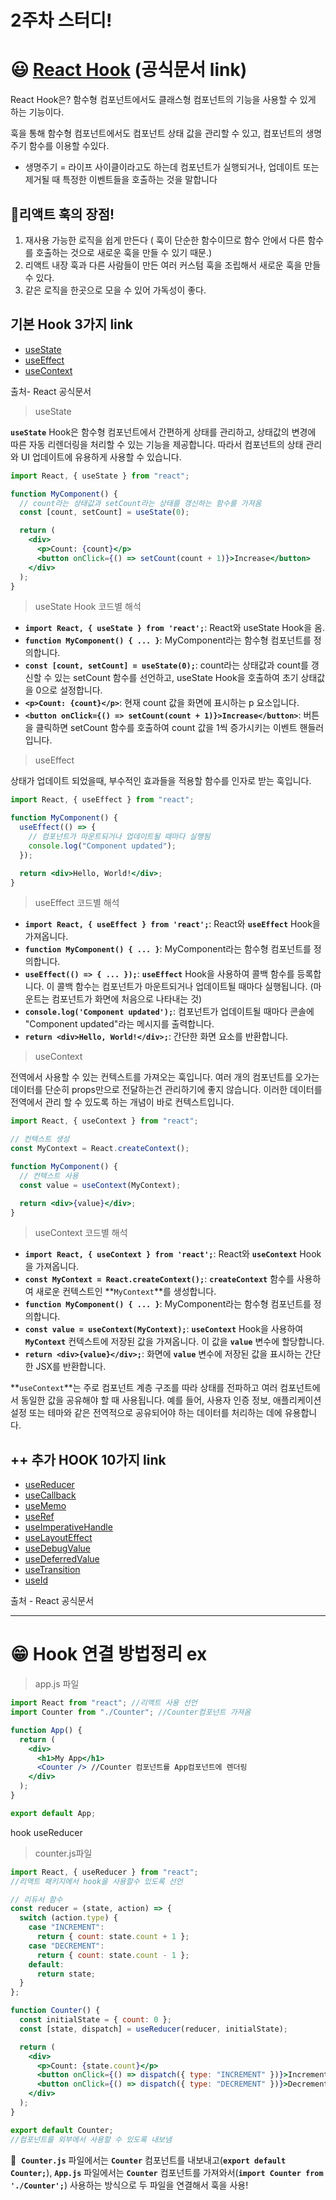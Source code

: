 # 2주차 스터디!

# 😃 [React Hook](https://ko.legacy.reactjs.org/docs/hooks-intro.html) (공식문서 link)

React Hook은? 함수형 컴포넌트에서도 클래스형 컴포넌트의 기능을 사용할 수 있게 하는 기능이다.

훅을 통해 함수형 컴포넌트에서도 컴포넌트 상태 값을 관리할 수 있고, 컴포넌트의 생명주기 함수를 이용할 수있다.

- 생명주기 = 라이프 사이클이라고도 하는데 컴포넌트가 실행되거나, 업데이트 또는 제거될 때 특정한 이벤트들을 호출하는 것을 말합니다

## 💫리액트 훅의 장점!

1. 재사용 가능한 로직을 쉽게 만든다 ( 훅이 단순한 함수이므로 함수 안에서 다른 함수를 호출하는 것으로 새로운 훅을 만들 수 있기 때문.)
2. 리액트 내장 훅과 다른 사람들이 만든 여러 커스텀 훅을 조립해서 새로운 훅을 만들 수 있다.
3. 같은 로직을 한곳으로 모을 수 있어 가독성이 좋다.

## 기본 Hook 3가지 link

- [useState](https://ko.legacy.reactjs.org/docs/hooks-reference.html#usestate)
- [useEffect](https://ko.legacy.reactjs.org/docs/hooks-reference.html#useeffect)
- [useContext](https://ko.legacy.reactjs.org/docs/hooks-reference.html#usecontext)

출처- React 공식문서

> useState

**`useState`** Hook은 함수형 컴포넌트에서 간편하게 상태를 관리하고, 상태값의 변경에 따른 자동 리렌더링을 처리할 수 있는 기능을 제공합니다. 따라서 컴포넌트의 상태 관리와 UI 업데이트에 유용하게 사용할 수 있습니다.

```jsx
import React, { useState } from "react";

function MyComponent() {
  // count라는 상태값과 setCount라는 상태를 갱신하는 함수를 가져옴
  const [count, setCount] = useState(0);

  return (
    <div>
      <p>Count: {count}</p>
      <button onClick={() => setCount(count + 1)}>Increase</button>
    </div>
  );
}
```

> useState Hook 코드별 해석

- **`import React, { useState } from 'react';`**: React와 useState Hook을 옴.
- **`function MyComponent() { ... }`**: MyComponent라는 함수형 컴포넌트를 정의합니다.
- **`const [count, setCount] = useState(0);`**: count라는 상태값과 count를 갱신할 수 있는 setCount 함수를 선언하고, useState Hook을 호출하여 초기 상태값을 0으로 설정합니다.
- **`<p>Count: {count}</p>`**: 현재 count 값을 화면에 표시하는 p 요소입니다.
- **`<button onClick={() => setCount(count + 1)}>Increase</button>`**: 버튼을 클릭하면 setCount 함수를 호출하여 count 값을 1씩 증가시키는 이벤트 핸들러입니다.

> useEffect

상태가 업데이트 되었을때, 부수적인 효과들을 적용할 함수를 인자로 받는 훅입니다.

```jsx
import React, { useEffect } from "react";

function MyComponent() {
  useEffect(() => {
    // 컴포넌트가 마운트되거나 업데이트될 때마다 실행됨
    console.log("Component updated");
  });

  return <div>Hello, World!</div>;
}
```

> useEffect 코드별 해석

- **`import React, { useEffect } from 'react';`**: React와 **`useEffect`** Hook을 가져옵니다.
- **`function MyComponent() { ... }`**: MyComponent라는 함수형 컴포넌트를 정의합니다.
- **`useEffect(() => { ... });`**: **`useEffect`** Hook을 사용하여 콜백 함수를 등록합니다. 이 콜백 함수는 컴포넌트가 마운트되거나 업데이트될 때마다 실행됩니다. (마운트는 컴포넌트가 화면에 처음으로 나타내는 것)
- **`console.log('Component updated');`**: 컴포넌트가 업데이트될 때마다 콘솔에 "Component updated"라는 메시지를 출력합니다.
- **`return <div>Hello, World!</div>;`**: 간단한 화면 요소를 반환합니다.

> useContext

전역에서 사용할 수 있는 컨텍스트를 가져오는 훅입니다. 여러 개의 컴포넌트를 오가는 데이터를 단순히 props만으로 전달하는건 관리하기에 좋지 않습니다. 이러한 데이터를 전역에서 관리 할 수 있도록 하는 개념이 바로 컨텍스트입니다.

```jsx
import React, { useContext } from "react";

// 컨텍스트 생성
const MyContext = React.createContext();

function MyComponent() {
  // 컨텍스트 사용
  const value = useContext(MyContext);

  return <div>{value}</div>;
}
```

> useContext 코드별 해석

- **`import React, { useContext } from 'react';`**: React와 **`useContext`** Hook을 가져옵니다.
- **`const MyContext = React.createContext();`**: **`createContext`** 함수를 사용하여 새로운 컨텍스트인 **`MyContext`**를 생성합니다.
- **`function MyComponent() { ... }`**: MyComponent라는 함수형 컴포넌트를 정의합니다.
- **`const value = useContext(MyContext);`**: **`useContext`** Hook을 사용하여 **`MyContext`** 컨텍스트에 저장된 값을 가져옵니다. 이 값을 **`value`** 변수에 할당합니다.
- **`return <div>{value}</div>;`**: 화면에 **`value`** 변수에 저장된 값을 표시하는 간단한 JSX를 반환합니다.

**`useContext`**는 주로 컴포넌트 계층 구조를 따라 상태를 전파하고 여러 컴포넌트에서 동일한 값을 공유해야 할 때 사용됩니다. 예를 들어, 사용자 인증 정보, 애플리케이션 설정 또는 테마와 같은 전역적으로 공유되어야 하는 데이터를 처리하는 데에 유용합니다.

## ++ 추가 HOOK 10가지 link

- [useReducer](https://ko.legacy.reactjs.org/docs/hooks-reference.html#usereducer)
- [useCallback](https://ko.legacy.reactjs.org/docs/hooks-reference.html#usecallback)
- [useMemo](https://ko.legacy.reactjs.org/docs/hooks-reference.html#usememo)
- [useRef](https://ko.legacy.reactjs.org/docs/hooks-reference.html#useref)
- [useImperativeHandle](https://ko.legacy.reactjs.org/docs/hooks-reference.html#useimperativehandle)
- [useLayoutEffect](https://ko.legacy.reactjs.org/docs/hooks-reference.html#uselayouteffect)
- [useDebugValue](https://ko.legacy.reactjs.org/docs/hooks-reference.html#usedebugvalue)
- [useDeferredValue](https://ko.legacy.reactjs.org/docs/hooks-reference.html#usedeferredvalue)
- [useTransition](https://ko.legacy.reactjs.org/docs/hooks-reference.html#usetransition)
- [useId](https://ko.legacy.reactjs.org/docs/hooks-reference.html#useid)

출처 - React 공식문서

---

# 😁 Hook 연결 방법정리 ex

> app.js 파일

```jsx
import React from "react"; //리액트 사용 선언
import Counter from "./Counter"; //Counter컴포넌트 가져옴

function App() {
  return (
    <div>
      <h1>My App</h1>
      <Counter /> //Counter 컴포넌트를 App컴포넌트에 렌더링
    </div>
  );
}

export default App;
```

hook useReducer

> counter.js파일

```jsx
import React, { useReducer } from "react";
//리액트 패키지에서 hook을 사용할수 있도록 선언

// 리듀서 함수
const reducer = (state, action) => {
  switch (action.type) {
    case "INCREMENT":
      return { count: state.count + 1 };
    case "DECREMENT":
      return { count: state.count - 1 };
    default:
      return state;
  }
};

function Counter() {
  const initialState = { count: 0 };
  const [state, dispatch] = useReducer(reducer, initialState);

  return (
    <div>
      <p>Count: {state.count}</p>
      <button onClick={() => dispatch({ type: "INCREMENT" })}>Increment</button>
      <button onClick={() => dispatch({ type: "DECREMENT" })}>Decrement</button>
    </div>
  );
}

export default Counter;
//컴포넌트를 외부에서 사용할 수 있도록 내보냄
```

🐥  **`Counter.js`** 파일에서는 **`Counter`** 컴포넌트를 내보내고(**`export default Counter;`**), **`App.js`** 파일에서는 **`Counter`** 컴포넌트를 가져와서(**`import Counter from './Counter';`**) 사용하는 방식으로 두 파일을 연결해서 훅을 사용!
